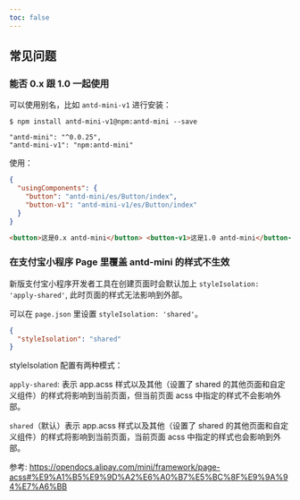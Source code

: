 ```yaml
---
toc: false
---
```


## 常见问题

### 能否 0.x 跟 1.0 一起使用

可以使用别名，比如 `antd-mini-v1` 进行安装：

```
$ npm install antd-mini-v1@npm:antd-mini --save
```

```
"antd-mini": "^0.0.25",
"antd-mini-v1": "npm:antd-mini"
```

使用：

```json
{
  "usingComponents": {
    "button": "antd-mini/es/Button/index",
    "button-v1": "antd-mini-v1/es/Button/index"
  }
}
```

```html
<button>这是0.x antd-mini</button> <button-v1>这是1.0 antd-mini</button-v1>
```

### 在支付宝小程序 Page 里覆盖 antd-mini 的样式不生效

新版支付宝小程序开发者工具在创建页面时会默认加上 `styleIsolation: 'apply-shared'`, 此时页面的样式无法影响到外部。

可以在 `page.json` 里设置 `styleIsolation: 'shared'`。

```json
{
  "styleIsolation": "shared"
}
```

styleIsolation 配置有两种模式：

`apply-shared`: 表示 app.acss 样式以及其他（设置了 shared 的其他页面和自定义组件）的样式将影响到当前页面，但当前页面 acss 中指定的样式不会影响外部。

`shared`（默认）表示 app.acss 样式以及其他（设置了 shared 的其他页面和自定义组件）的样式将影响到当前页面，当前页面 acss 中指定的样式也会影响到外部。

参考: https://opendocs.alipay.com/mini/framework/page-acss#%E9%A1%B5%E9%9D%A2%E6%A0%B7%E5%BC%8F%E9%9A%94%E7%A6%BB
